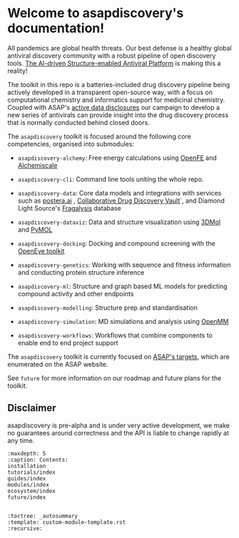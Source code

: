 Welcome to asapdiscovery's documentation!
=========================================

All pandemics are global health threats. Our best defense is a healthy global antiviral discovery community with a robust pipeline of open discovery tools.
[The AI-driven Structure-enabled Antiviral Platform](https://asapdiscovery.org) is making this a reality!

The toolkit in this repo is a batteries-included drug discovery pipeline being actively developed in a transparent open-source way, with a focus on computational chemistry and informatics support for medicinal chemistry. 
Coupled with ASAP's [active data disclosures](https://asapdiscovery.org/outputs) our campaign to develop a new series of antivirals can provide insight into the drug discovery process that is normally conducted behind closed doors.

The `asapdiscovery` toolkit is focused around the following core competencies, organised into submodules:

 - `asapdiscovery-alchemy`: Free energy calculations using [OpenFE](https://openfree.energy/) and [Alchemiscale](https://github.com/openforcefield/alchemiscale)

 - `asapdiscovery-cli`: Command line tools uniting the whole repo.

 - `asapdiscovery-data`: Core data models and integrations with services such as [postera.ai](https://postera.ai/) , [Collaborative Drug Discovery Vault](https://www.collaborativedrug.com/)`, and Diamond Light Source's [Fragalysis](https://fragalysis.diamond.ac.uk/viewer/react/landing) database

 - `asapdiscovery-dataviz`: Data and structure visualization using [3DMol](https://3dmol.csb.pitt.edu) and [PyMOL](https://pymol.org/)

 - `asapdiscovery-docking`: Docking and compound screening with the [OpenEye toolkit](https://docs.eyesopen.com/toolkits/python/index.html)

 - `asapdiscovery-genetics`: Working with sequence and fitness information and conducting protein structure inference

 - `asapdiscovery-ml`: Structure and graph based ML models for predicting compound activity and other endpoints

 - `asapdiscovery-modelling`: Structure prep and standardisation

 - `asapdiscovery-simulation`: MD simulations and analysis using [OpenMM](https://openmm.org/)

 - `asapdiscovery-workflows`: Workflows that combine components to enable end to end project support




The `asapdiscovery` toolkit is currently focused on [ASAP's targets](https://asapdiscovery.org/pipeline/), which are enumerated on the ASAP website. 

See `future` for more information on our roadmap and future plans for the toolkit.


Disclaimer
----------
asapdiscovery is pre-alpha and is under very active development, we make no guarantees around correctness and the API is liable to change rapidly at any time.


```{toctree}
:maxdepth: 5
:caption: Contents:
installation
tutorials/index
guides/index
modules/index
ecosystem/index
future/index
```
   


```{autosummary}

:toctree: _autosummary
:template: custom-module-template.rst
:recursive:


```